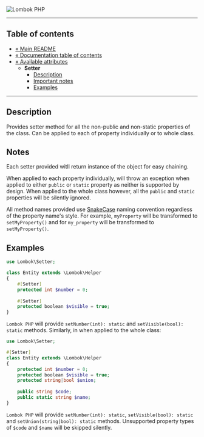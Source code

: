 ![Lombok PHP](../artwork/lombok-php-logo.png)

---

## Table of contents ##

* [« Main README](../../README.md)
* [« Documentation table of contents](../README.md)
* [« Available attributes](README.md)
  * **Setter**
    * [Description](#description)
    * [Important notes](#notes)
    * [Examples](#examples)

---

## Description ##

Provides setter method for all the non-public and non-static properties of the class. Can be applied
to each of property individually or to whole class.

## Notes ##

Each setter provided witll return instance of the object for easy chaining.

When applied to each property individually, will throw an exception when applied to either `public`
or `static` property as neither is supported by design. When applied to the whole class however,
all the `public` and `static` properties will be silently ignored.

All method names provided use [SnakeCase](https://en.wikipedia.org/wiki/Snake_case) naming
convention regardless of the property name's style. For example, `myProperty` will be transformed
to `setMyProperty()` and for `my_property` will be transformed to `setMyProperty()`.

## Examples ##

```php
use Lombok\Setter;

class Entity extends \Lombok\Helper
{
    #[Setter]
    protected int $number = 0;
    
    #[Setter]
    protected boolean $visible = true;
}
```

`Lombok PHP` will provide `setNumber(int): static` and `setVisible(bool): static` methods.
Similarly, in when applied to the whole class:

```php
use Lombok\Setter;

#[Setter]
class Entity extends \Lombok\Helper
{
    protected int $number = 0;
    protected boolean $visible = true;
    protected string|bool $union;
    
    public string $code;
    public static string $name;
}
```

`Lombok PHP` will provide `setNumber(int): static`, `setVisible(bool): static` and
`setUnion(string|bool): static` methods. Unsupported property types of `$code` and `$name` will
be skipped silently.
